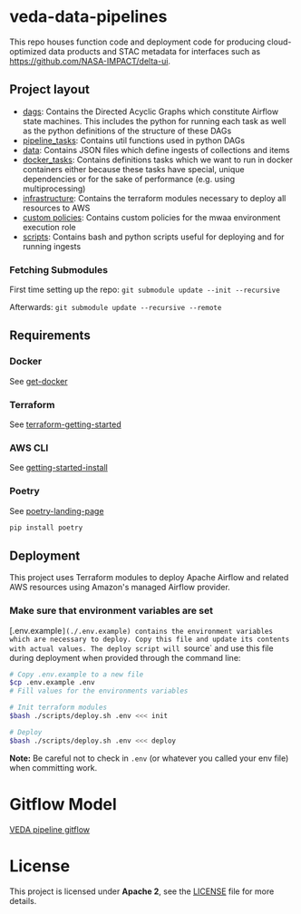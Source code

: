 # veda-data-pipelines

This repo houses function code and deployment code for producing cloud-optimized
data products and STAC metadata for interfaces such as https://github.com/NASA-IMPACT/delta-ui.

## Project layout

- [dags](./dags/): Contains the Directed Acyclic Graphs which constitute Airflow state machines. This includes the python for running each task as well as the python definitions of the structure of these DAGs
- [pipeline_tasks](./dags/veda_data_pipeline/utils): Contains util functions used in python DAGs
- [data](./data/): Contains JSON files which define ingests of collections and items
- [docker_tasks](./docker_tasks/): Contains definitions tasks which we want to run in docker containers either because these tasks have special, unique dependencies or for the sake of performance (e.g. using multiprocessing)
- [infrastructure](./infrastructure/): Contains the terraform modules necessary to deploy all resources to AWS
- [custom policies](./infrastructure/custom_policies/): Contains custom policies for the mwaa environment execution role
- [scripts](./scripts/): Contains bash and python scripts useful for deploying and for running ingests

### Fetching Submodules

First time setting up the repo:
`git submodule update --init --recursive`

Afterwards:
`git submodule update --recursive --remote`

## Requirements

### Docker

See [get-docker](https://docs.docker.com/get-docker/)

### Terraform 

See [terraform-getting-started](https://developer.hashicorp.com/terraform/tutorials/aws-get-started/install-cli)

### AWS CLI

See [getting-started-install](https://docs.aws.amazon.com/cli/latest/userguide/getting-started-install.html)

### Poetry

See [poetry-landing-page](https://pypi.org/project/poetry/)

```bash
pip install poetry
```

## Deployment

This project uses Terraform modules to deploy Apache Airflow and related AWS resources using Amazon's managed Airflow provider.

### Make sure that environment variables are set

[.env.example`](./.env.example) contains the environment variables which are necessary to deploy. Copy this file and update its contents with actual values. The deploy script will `source` and use this file during deployment when provided through the command line:

```bash
# Copy .env.example to a new file
$cp .env.example .env
# Fill values for the environments variables

# Init terraform modules
$bash ./scripts/deploy.sh .env <<< init

# Deploy
$bash ./scripts/deploy.sh .env <<< deploy
```

**Note:** Be careful not to check in `.env` (or whatever you called your env file) when committing work.

# Gitflow Model
[VEDA pipeline gitflow](./GITFLOW.md) 
# License
This project is licensed under **Apache 2**, see the [LICENSE](LICENSE) file for more details.

